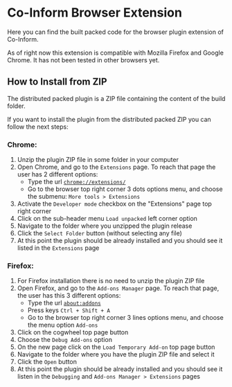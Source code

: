 # Co-Inform Browser Extension
Here you can find the built packed code for the browser plugin extension of Co-Inform.

As of right now this extension is compatible with Mozilla Firefox and Google Chrome. It has not been tested in other browsers yet.

## How to Install from ZIP
The distributed packed plugin is a ZIP file containing the content of the build folder.

If you want to install the plugin from the distributed packed ZIP you can follow the next steps:

### Chrome:
1. Unzip the plugin ZIP file in some folder in your computer
2. Open Chrome, and go to the `Extensions` page. To reach that page the user has 2 different options:
    - Type the url [`chrome://extensions/`](chrome://extensions/)
    - Go to the browser top right corner 3 dots options menu, and choose the submenu: `More tools > Extensions`
3. Activate the `Developer mode` checkbox on the "Extensions" page top right corner
4. Click on the sub-header menu `Load unpacked` left corner option
5. Navigate to the folder where you unzipped the plugin release
6. Click the `Select Folder` button (without selecting any file)
7. At this point the plugin should be already installed and you should see it listed in the `Extensions` page
 
### Firefox:
1. For Firefox installation there is no need to unzip the plugin ZIP file
2. Open Firefox, and go to the `Add-ons Manager` page. To reach that page, the user has this 3 different options:
    - Type the url [`about:addons`](about:addons)
    - Press keys `Ctrl + Shift + A`
    - Go to the browser top right corner 3 lines options menu, and choose the menu option `Add-ons`
3. Click on the cogwheel top page button
4. Choose the `Debug Add-ons` option
5. On the new page click on the `Load Temporary Add-on` top page button
6. Navigate to the folder where you have the plugin ZIP file and select it
7. Click the `Open` button
8. At this point the plugin should be already installed and you should see it listen in the `Debugging` and `Add-ons Manager > Extensions` pages
